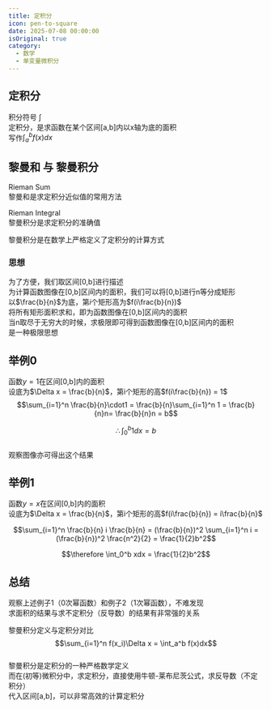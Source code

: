 ```yaml
---
title: 定积分
icon: pen-to-square
date: 2025-07-08 00:00:00
isOriginal: true
category:
  - 数学
  - 单变量微积分
---
```


<!-- more -->

## 定积分

积分符号 $\int$  
定积分，是求函数在某个区间[a,b]内以x轴为底的面积  
写作$\int_a^b f(x)dx$

## 黎曼和 与 黎曼积分
Rieman Sum  
黎曼和是求定积分近似值的常用方法  

Rieman Integral  
黎曼积分是求定积分的准确值  

黎曼积分是在数学上严格定义了定积分的计算方式

### 思想
为了方便，我们取区间[0,b]进行描述  
为计算函数图像在[0,b]区间内的面积，我们可以将[0,b]进行n等分成矩形  
以$\frac{b}{n}$为底，第$i$个矩形高为$f(i\frac{b}{n})$  
将所有矩形面积求和，即为函数图像在[0,b]区间内的面积  
当n取尽于无穷大的时候，求极限即可得到函数图像在[0,b]区间内的面积  
是一种极限思想  

## 举例0
函数$y = 1$在区间[0,b]内的面积  
设底为$\Delta x = \frac{b}{n}$，第i个矩形的高$f(i\frac{b}{n}) = 1$  
$$\sum_{i=1}^n \frac{b}{n}\cdot1 = \frac{b}{n}\sum_{i=1}^n 1 = \frac{b}{n}n= \frac{b}{n}n = b$$  

$$\therefore \int_0^b 1dx = b$$  
观察图像亦可得出这个结果

## 举例1
函数$y = x$在区间[0,b]内的面积  
设底为$\Delta x = \frac{b}{n}$，第i个矩形的高$f(i\frac{b}{n}) = i\frac{b}{n}$  

$$\sum_{i=1}^n \frac{b}{n} i \frac{b}{n} = (\frac{b}{n})^2 \sum_{i=1}^n i = (\frac{b}{n})^2 \frac{n^2}{2} = \frac{1}{2}b^2$$

$$\therefore \int_0^b xdx = \frac{1}{2}b^2$$  

## 总结

观察上述例子1（0次幂函数）和例子2（1次幂函数），不难发现  
求面积的结果与求不定积分（反导数）的结果有非常强的关系  

黎曼积分定义与定积分对比
$$\sum_{i=1}^n f(x_i)\Delta x = \int_a^b f(x)dx$$  
黎曼积分是定积分的一种严格数学定义   
而在(初等)微积分中，求定积分，直接使用牛顿-莱布尼茨公式，求反导数（不定积分）  
代入区间[a,b]，可以非常高效的计算定积分